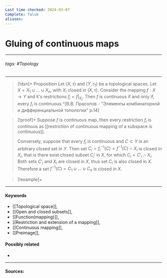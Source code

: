 ```yaml
---
Last time checked: 2024-03-07
Complete: false
aliases:
---
```

# Gluing of continuous maps
***
###### tags: #Topology 
***
>[!dsn]+ Proposition
>Let $(X,\tau)$ and $(Y,\tau_{1})$ be a topological spaces. Let $X=X_{1}\cup\dots\cup X_{n}$, with $X_{i}$ closed in $(X,\tau)$. Consider the mapping $f:X\to Y$ and it's restrictions $f_{i}=f|_{X_{i}}$. Then $f$ is continuous if and only if, every $f_{i}$ is continuous.^[В.В. Прасолов - "Элементы комбинаторной и дифференциальной топологии" p.14]

>[!proof]+
>Suppose $f$ is continuous map, then every restriction $f_{i}$ is continous as [[restriction of continuous mapping of a subspace is continuous]].
>
>Conversely, suppose that every $f_{i}$ is continuous and $C\subset Y$ is an arbitrary closed set in $Y$. Then set $C_{i}=f_{i}^{-1}(C)=f^{-1}(C)\cap X_{i}$ is closed in $X_{i}$, that is there exist closed subset $C_{i}'$ in $X$, for which $C_{i}=C'_{i}\cap X_{i}$. Both sets $C'_{i}$ and $X_{i}$ are closed in $X$, thus set $C_{i}$ is also closed in $X$. Therefore a set $f^{-1}(C)=C_{1}\cup\dots\cup C_{n}$ is closed in $X$.

>[!example]+ 
>
***
#### Keywords
- [[Topological space]],
- [[Open and closed subsets]],
- [[Function(mapping)]],
- [[Restriction and extension of a mapping]],
- [[Continuous mapping]],
- [[Preimage]],
#### Possibly related
- 
***
#### Sources: